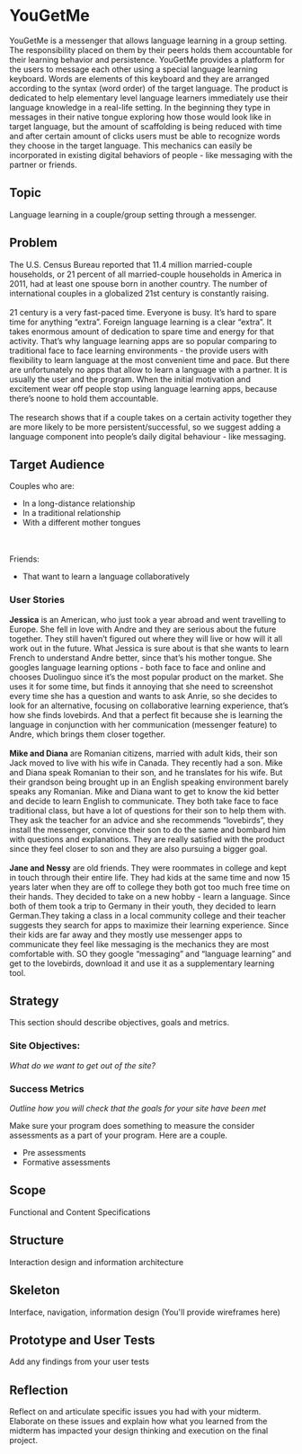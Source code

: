 # YouGetMe

YouGetMe is a messenger that allows language learning in a group setting. The responsibility placed on them by their peers holds them accountable for their learning behavior and persistence. YouGetMe provides a platform for the users to message each other using a special language learning keyboard. Words are elements of this keyboard and they are arranged according to the syntax (word order) of the target language. The product is dedicated to help elementary level language learners immediately use their language knowledge in a real-life setting. In the beginning they type in messages in their native tongue exploring how those would look like in target language, but the amount of scaffolding is being reduced with time and after certain amount of clicks users must be able to recognize words they choose in the target language. This mechanics can easily be incorporated in existing digital behaviors of people - like messaging with the partner or friends.

## Topic
Language learning in a couple/group setting through a messenger.

## Problem
The U.S. Census Bureau reported that 11.4 million married-couple households, or 21 percent of all married-couple households in America in 2011, had at least one spouse born in another country. The number of international couples in a globalized 21st century is constantly raising.<br><br>
21 century is a very fast-paced time. Everyone is busy. It’s hard to spare time for anything “extra”. Foreign language learning is a clear “extra”. It takes enormous amount of dedication to spare time and energy for that activity. That’s why language learning apps are so popular comparing to traditional face to face learning environments - the provide users with flexibility to learn language at the most convenient time and pace. But there are unfortunately no apps that allow to learn a language with a partner. It is usually the user and the program. When the initial motivation and excitement wear off people stop using language learning apps, because there’s noone to hold them accountable.<br><br>
The research shows that if a couple takes on a certain activity together they are more likely to be more persistent/successful, so we suggest adding a language component into people’s daily digital behaviour - like messaging.

## Target Audience
Couples who are:
<ul>
  <li>In a long-distance relationship</li>
  <li>In a traditional relationship</li> 
  <li>With a different mother tongues</li>
</ul>
<br><br>
Friends:
<ul>
  <li>That want to learn a language collaboratively</li>
</ul>


### User Stories
<b>Jessica</b> is an American, who just took a year abroad and went travelling to Europe. She fell in love with Andre and they are serious about the future together. They still haven’t figured out where they will live or how will it all work out in the future. What Jessica is sure about is that she wants to learn French to understand Andre better, since that’s his mother tongue. She googles language learning options - both face to face and online and chooses Duolinguo since it’s the most popular product on the market. She uses it for some time, but finds it annoying that she need to screenshot every time she has a question and wants to ask Anrie, so she decides to look for an alternative, focusing on collaborative learning experience, that’s how she finds lovebirds. And that a perfect fit because she is learning the language in conjunction with her communication (messenger feature) to Andre, which brings them closer together.
<br><br>
<b>Mike and Diana</b> are Romanian citizens, married with adult kids, their son Jack moved to live with his wife in Canada. They recently had a son. Mike and Diana speak Romanian to their son, and he translates for his wife. But their grandson being brought up in an English speaking environment barely speaks any Romanian. Mike and Diana want to get to know the kid better and decide to learn English to communicate. They both take face to face traditional class, but have a lot of questions for their son to help them with. They ask the teacher for an advice and she recommends “lovebirds”, they install the messenger, convince their son to do the same and bombard him with questions and explanations. They are really satisfied with the product since they feel closer to son and they are also pursuing a bigger goal.
<br><br>
<b>Jane and Nessy</b> are old friends. They were roommates in college and kept in touch through their entire life. They had kids at the same time and now 15 years later when they are off to college they both got too much free time on their hands. They decided to take on a new hobby - learn a language. Since both of them took a trip to Germany in their youth, they  decided to learn German.They taking a class in a local community college and their teacher suggests they search for apps to maximize their learning experience. Since their kids are far away and they mostly use messenger apps to communicate they feel like messaging is the mechanics they are most comfortable with. SO they google “messaging” and “language learning” and get to the lovebirds, download it and use it as a supplementary learning tool.



## Strategy

This section should describe objectives, goals and metrics.

### Site Objectives:
*What do we want to get out of the site?*

### Success Metrics
*Outline how you will check that the goals for your site have been met*

Make sure your program does something to measure the consider assessments as a part of your program. Here are a couple.

* Pre assessments
* Formative assessments

## Scope
Functional and Content Specifications

## Structure
Interaction design and information architecture

## Skeleton
Interface, navigation, information design
(You'll provide wireframes here)

## Prototype and User Tests
Add any findings from your user tests

## Reflection
Reflect on and articulate specific issues you had with your midterm. Elaborate on these issues and explain how what you learned from the midterm has impacted your design thinking and execution on the final project.

